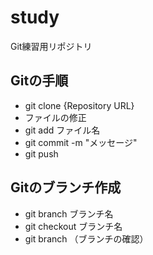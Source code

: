 # study
Git練習用リポジトリ

## Gitの手順

- git clone {Repository URL}
- ファイルの修正
- git add ファイル名
- git commit -m "メッセージ"
- git push

## Gitのブランチ作成

- git branch ブランチ名
- git checkout ブランチ名
- git branch （ブランチの確認）
